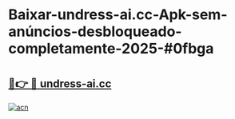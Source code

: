 # Baixar-undress-ai.cc-Apk-sem-anúncios-desbloqueado-completamente-2025-#0fbga

# <h2><a href="https://ainizakaria.my?title=undress-ai.cc&ref=24M">🔗👉 🔴 undress-ai.cc</a></h2>

[![acn](https://github.com/user-attachments/assets/0f9c940e-d8b0-45ae-aac7-cd30a18b3e1c)](https://ainizakaria.my?title=undress-ai.cc&ref=24M)

